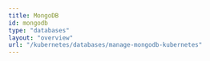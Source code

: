 ```yaml
---
title: MongoDB
id: mongodb
type: "databases"
layout: "overview"
url: "/kubernetes/databases/manage-mongodb-kubernetes"
---
```

